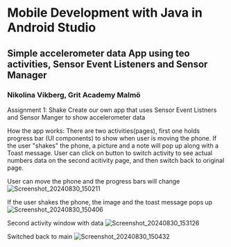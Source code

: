 # Mobile Development with Java in Android Studio

## Simple accelerometer data App using teo activities, Sensor Event Listeners and Sensor Manager

### Nikolina Vikberg, Grit Academy Malmö

Assignment 1: Shake
Create our own app that uses Sensor Event Listners and Sensor Manger to show accelerometer data

How the app works: 
There are two activities(pages), first one holds progress bar (UI components) to show when user is moving the phone. 
If the user "shakes" the phone, a picture and a note will pop up along with a Toast message.
User can click on button to switch activity to see actual numbers data on the second acitivity page, and then switch back to original page.

User can move the phone and the progress bars will change 
![Screenshot_20240830_150211](https://github.com/user-attachments/assets/8f51d25c-3efb-4afd-a6ba-ed41a13006e1)


If the user shakes the phone, the image and the toast message pops up 
![Screenshot_20240830_150406](https://github.com/user-attachments/assets/d3ea0c6f-7b64-4ce4-96db-fd8cbf61f875)


Second activity window with data 
![Screenshot_20240830_153126](https://github.com/user-attachments/assets/76763498-5052-410b-8009-879df65f3a97)


Switched back to main 
![Screenshot_20240830_150432](https://github.com/user-attachments/assets/c1ab3443-ef11-430f-8561-49f8c4c79059)


